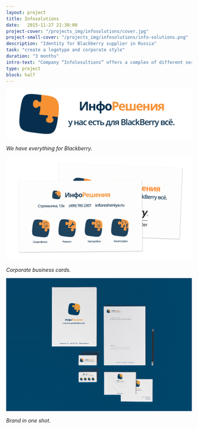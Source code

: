 ```yaml
---
layout: project
title: Infosolutions
date:   2015-11-27 21:30:00
project-cover: "/projects_img/infosolutions/cover.jpg"
project-small-cover: "/projects_img/infosolutions/info-solutions.png"
description: "Identity for Blackberry supplier in Russia"
task: "create a logotype and corporate style"
duration: "3 months"
intro-text: "Company “Infolosultions” offers a complex of different services for BlackBerry owners in Russia: store with Blackberry smartphones, phone accessories, repair service and set up help. Was created a modern and bright logotype with emphasis on technology and solutions."
type: project
block: half
---
```


<span class="p600">![logo](/projects_img/infosolutions/logo.png)</span>

<span class="p-center">*We have everything for Blackberry.*</span>

<span class="p600">![business cards](/projects_img/infosolutions/b-cards.png)</span>

<span class="p-center">*Corporate business cards.*</span>

<span class="p700">![business cards](/projects_img/infosolutions/brand.png)</span>

<span class="p-center">*Brand in one shot.*</span>
